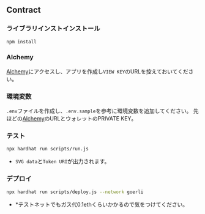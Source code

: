 ## Contract

### ライブラリインストインストール

```sh
npm install
```

### Alchemy

[Alchemy](https://dashboard.alchemy.com/)にアクセスし、アプリを作成し`VIEW KEY`のURLを控えておいてください。

### 環境変数

`.env`ファイルを作成し、`.env.sample`を参考に環境変数を追加してください。
先ほどの[Alchemy](https://dashboard.alchemy.com/)のURLとウォレットのPRIVATE KEY。

### テスト

```sh
npx hardhat run scripts/run.js
```

- `SVG data`と`Token URI`が出力されます。

### デプロイ

```sh
npx hardhat run scripts/deploy.js --network goerli
```

- *テストネットでもガス代0.1ethくらいかかるので気をつけてください。
